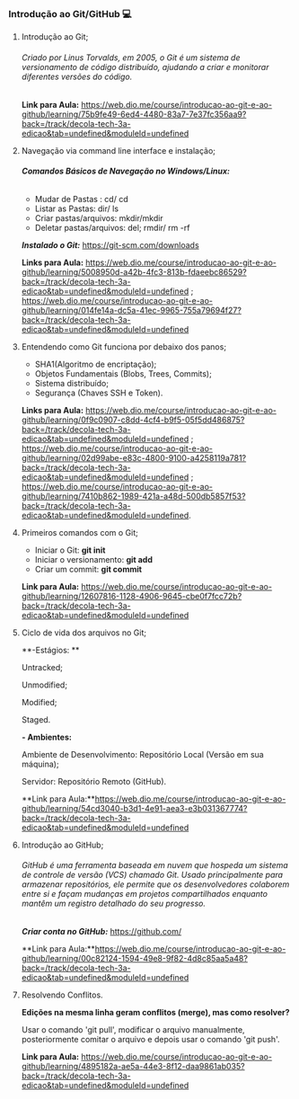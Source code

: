 ###  Introdução ao Git/GitHub :computer:

1. Introdução ao Git;

   ###### _Criado por Linus Torvalds, em 2005, o Git é um sistema de versionamento de código distribuído, ajudando a criar e monitorar diferentes versões do código._

   **Link para Aula:** https://web.dio.me/course/introducao-ao-git-e-ao-github/learning/75b9fe49-6ed4-4480-83a7-7e37fc356aa9?back=/track/decola-tech-3a-edicao&tab=undefined&moduleId=undefined

   

2. Navegação via command line interface e instalação;

   ###### **Comandos Básicos de Navegação no Windows/Linux:**

   - Mudar de Pastas : cd/ cd
   - Listar as Pastas: dir/ ls
   - Criar pastas/arquivos: mkdir/mkdir
   - Deletar pastas/arquivos: del; rmdir/ rm -rf

   **_Instalado o Git:_** https://git-scm.com/downloads 

   **Links para Aula:** https://web.dio.me/course/introducao-ao-git-e-ao-github/learning/5008950d-a42b-4fc3-813b-fdaeebc86529?back=/track/decola-tech-3a-edicao&tab=undefined&moduleId=undefined ; https://web.dio.me/course/introducao-ao-git-e-ao-github/learning/014fe14a-dc5a-41ec-9965-755a79694f27?back=/track/decola-tech-3a-edicao&tab=undefined&moduleId=undefined

   

3. Entendendo como Git funciona por debaixo dos panos;

   - SHA1(Algoritmo de encriptação);
   - Objetos Fundamentais (Blobs, Trees, Commits);
   - Sistema distribuído;
   - Segurança (Chaves SSH e Token).

   **Links para Aula:** https://web.dio.me/course/introducao-ao-git-e-ao-github/learning/0f9c0907-c8dd-4cf4-b9f5-05f5dd486875?back=/track/decola-tech-3a-edicao&tab=undefined&moduleId=undefined ; https://web.dio.me/course/introducao-ao-git-e-ao-github/learning/02d99abe-e83c-4800-9100-a4258119a781?back=/track/decola-tech-3a-edicao&tab=undefined&moduleId=undefined ; https://web.dio.me/course/introducao-ao-git-e-ao-github/learning/7410b862-1989-421a-a48d-500db5857f53?back=/track/decola-tech-3a-edicao&tab=undefined&moduleId=undefined.

   

4. Primeiros comandos com o Git;

   - Iniciar o Git: **git init**
   - Iniciar o versionamento: **git add**
   - Criar um commit: **git  commit**

   **Link para Aula:** https://web.dio.me/course/introducao-ao-git-e-ao-github/learning/12607816-1128-4906-9645-cbe0f7fcc72b?back=/track/decola-tech-3a-edicao&tab=undefined&moduleId=undefined

   

5. Ciclo de vida dos arquivos no Git;

   **-Estágios: **

   Untracked;

   Unmodified;

   Modified;

   Staged.

   **- Ambientes:**

   Ambiente de Desenvolvimento: Repositório Local (Versão em sua máquina);

   Servidor: Repositório Remoto (GitHub).

   **Link para Aula:**https://web.dio.me/course/introducao-ao-git-e-ao-github/learning/54cd3040-b3d1-4e91-aea3-e3b031367774?back=/track/decola-tech-3a-edicao&tab=undefined&moduleId=undefined

   

6. Introdução ao GitHub;

   ###### _GitHub é uma ferramenta baseada em nuvem que hospeda um sistema de controle de versão (VCS) chamado Git. Usado principalmente para armazenar repositórios, ele permite que os desenvolvedores colaborem entre si e façam mudanças em projetos compartilhados enquanto mantêm um registro detalhado do seu progresso._

   **_Criar conta no GitHub:_** https://github.com/

   **Link para Aula:**https://web.dio.me/course/introducao-ao-git-e-ao-github/learning/00c82124-1594-49e8-9f82-4d8c85aa5a48?back=/track/decola-tech-3a-edicao&tab=undefined&moduleId=undefined

   

7. Resolvendo Conflitos.

   **Edições na mesma linha geram conflitos (merge), mas como resolver?**

   Usar o comando 'git pull', modificar o arquivo manualmente, posteriormente comitar o arquivo e depois usar o comando 'git push'.

   **Link para Aula:** https://web.dio.me/course/introducao-ao-git-e-ao-github/learning/4895182a-ae5a-44e3-8f12-daa9861ab035?back=/track/decola-tech-3a-edicao&tab=undefined&moduleId=undefined







